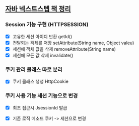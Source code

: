 ## [자바 넥스트스텝 책 정리](http://www.yes24.com/Product/Goods/31869154)

### Session 기능 구현 (HTTPSESSION)

- [X] 고유한 세션 아이디 반환 getId()
- [x] 전달되는 객체를 저장 setAttribute(String name, Object valeu)
- [x] 세션에 객체 값을 삭제 removeAttribute(String name)
- [x] 세션에 모든 값 삭제 invalidate()

### 쿠키 관리 클래스 따로 분리

- [x] 쿠키 클래스 생성 HttpCookie

### 쿠키 사용 기능 세션 기능으로 변경

- [X] 최초 접근시 JsessionId 발급
- [X] 기존 로직 메소드 쿠키 -> 세션으로 변경

